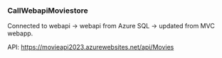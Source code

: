 ### CallWebapiMoviestore

Connected to webapi -> webapi from Azure SQL -> updated from MVC webapp.

API: https://movieapi2023.azurewebsites.net/api/Movies
